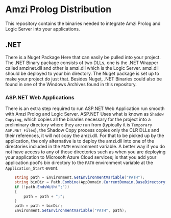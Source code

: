 # Amzi Prolog Distribution
This repository contains the binaries needed to integrate Amzi Prolog and Logic Server into your applications.

## .NET
There is a Nuget Package Here that can easily be pulled into your project. The .NET Binary package consists of two DLLs, one is the .NET Wrapper called amzinet.dll and other is amzi.dll which is the Logic Server. amzi.dll should be deployed to your bin directory. The Nuget package is set up to make your project do just that. Besides Nuget, .NET Binaries could also be found in one of the Windows Archives found in this repository.

### ASP.NET Web Applications
There is an extra step required to run ASP.NET Web Application run smooth with Amzi Prolog and Logic Server. ASP.NET Uses what is known as `Shadow Copying`, which copies all the binaries necessary for the project into a preliminary directory where they are run from (typically it is `Temporary ASP.NET Files`), the Shadow Copy process copies only the CLR DLLs and their references, it will not copy the amzi.dll. For that to be picked up by the application, the only alternative is to deploy the amzi.dll into one of the directories included in the `PATH` environment variable. A better way if you do not have access to any of those directories such as when you are deploying your application to Microsoft Azure Cloud services; is that you add your application pool's bin directory to the `PATH` environment variable at the `Application_Start` event.

```csharp
	string path = Environment.GetEnvironmentVariable("PATH");
	string binDir = Path.Combine(AppDomain.CurrentDomain.BaseDirectory, "Bin");
	if (!path.EndsWith(";"))
	{
		path = path + ";";
	}
	path = path + binDir;
	Environment.SetEnvironmentVariable("PATH", path);
```